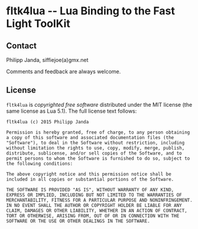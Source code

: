 #          fltk4lua -- Lua Binding to the Fast Light ToolKit         #


##                              Contact                             ##

Philipp Janda, siffiejoe(a)gmx.net

Comments and feedback are always welcome.


##                              License                             ##

`fltk4lua` is *copyrighted free software* distributed under the MIT
license (the same license as Lua 5.1). The full license text follows:

    fltk4lua (c) 2015 Philipp Janda

    Permission is hereby granted, free of charge, to any person obtaining
    a copy of this software and associated documentation files (the
    "Software"), to deal in the Software without restriction, including
    without limitation the rights to use, copy, modify, merge, publish,
    distribute, sublicense, and/or sell copies of the Software, and to
    permit persons to whom the Software is furnished to do so, subject to
    the following conditions:

    The above copyright notice and this permission notice shall be
    included in all copies or substantial portions of the Software.

    THE SOFTWARE IS PROVIDED "AS IS", WITHOUT WARRANTY OF ANY KIND,
    EXPRESS OR IMPLIED, INCLUDING BUT NOT LIMITED TO THE WARRANTIES OF
    MERCHANTABILITY, FITNESS FOR A PARTICULAR PURPOSE AND NONINFRINGEMENT.
    IN NO EVENT SHALL THE AUTHOR OR COPYRIGHT HOLDER BE LIABLE FOR ANY
    CLAIM, DAMAGES OR OTHER LIABILITY, WHETHER IN AN ACTION OF CONTRACT,
    TORT OR OTHERWISE, ARISING FROM, OUT OF OR IN CONNECTION WITH THE
    SOFTWARE OR THE USE OR OTHER DEALINGS IN THE SOFTWARE.

